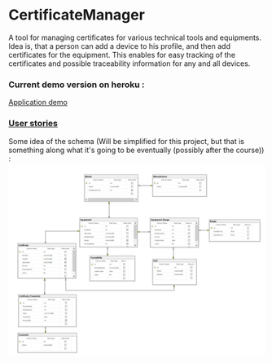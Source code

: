 # CertificateManager
 
A tool for managing certificates for various technical tools and equipments.
Idea is, that a person can add a device to his profile, and then add certificates for the equipment.
This enables for easy tracking of the certificates and possible traceability information for any and all devices.

### Current demo version on heroku :
[Application demo](https://eqmanager.herokuapp.com/)

### [User stories](https://github.com/EssKayz/CertificateManager/blob/master/Documentation/userstories.md)

Some idea of the schema (Will be simplified for this project, but that is something along what it's going to be eventually (possibly after the course)) :
![DatabaseModel](https://github.com/EssKayz/CertificateManager/blob/master/Documentation/cman.PNG)